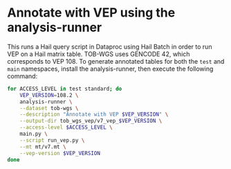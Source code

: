 # Annotate with VEP using the analysis-runner

This runs a Hail query script in Dataproc using Hail Batch in order to run VEP on a Hail matrix table. TOB-WGS uses GENCODE 42, which corresponds to VEP 108. To generate annotated tables for both the `test` and `main` namespaces, install the analysis-runner, then execute the following command:

```sh
for ACCESS_LEVEL in test standard; do
    VEP_VERSION=108.2 \
    analysis-runner \
    --dataset tob-wgs \
    --description "Annotate with VEP $VEP_VERSION" \
    --output-dir tob_wgs_vep/v7_vep_$VEP_VERSION \
    --access-level $ACCESS_LEVEL \
    main.py \
    --script run_vep.py \
    --mt mt/v7.mt \
    --vep-version $VEP_VERSION
done
```
